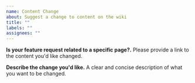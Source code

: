 ```yaml
---
name: Content Change
about: Suggest a change to content on the wiki
title: ""
labels: ""
assignees: ""
---
```


**Is your feature request related to a specific page?.**
Please provide a link to the content you'd like changed.

**Describe the change you'd like.**
A clear and concise description of what you want to be changed.
